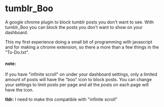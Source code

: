 tumblr_Boo
==========

A google chrome plugin to block tumblr posts you don't want to see.
With tumblr_Boo you can block the posts you don't want to show on your dashboard.


This my first experience doing a small bit of programming with javascript and for
making a chrome extension, so there a more than a few things in the "To-Do.txt".

#### note:

If you have "infinite scroll" on under your dashboard settings, only a limited
amount of posts will have the "boo" icon to block posts.  You can change your 
settings to limit posts per page and all the posts on each page will have the icon.

**tldr:** I need to make this compatible with "infinite scroll"
